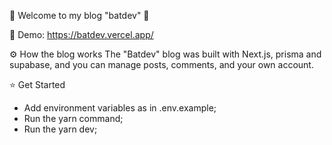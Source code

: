 🦇 Welcome to my blog "batdev" 🦇 

📝 Demo: https://batdev.vercel.app/

⚙️ How the blog works
The "Batdev" blog was built with Next.js, prisma and supabase, and you can manage posts, comments, and your own account.

⭐ Get Started
* Add environment variables as in .env.example;
* Run the yarn command;
* Run the yarn dev;
